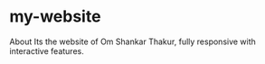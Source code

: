 # my-website
About Its the website of Om Shankar Thakur, fully responsive with interactive features.
